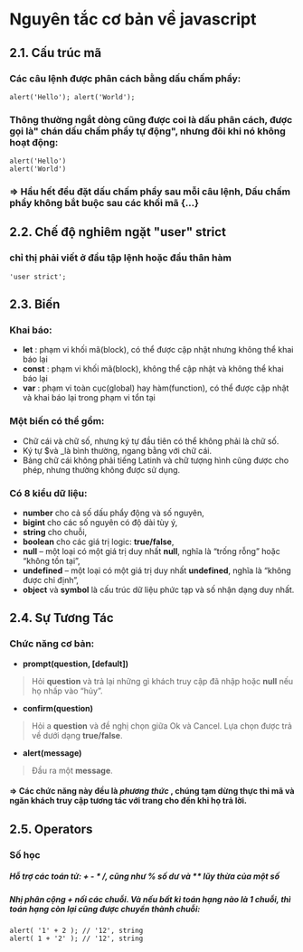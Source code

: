 # Nguyên tắc cơ bản về javascript
## 2.1. Cấu trúc mã
### Các câu lệnh được phân cách bằng dấu chấm phẩy:
~~~
alert('Hello'); alert('World');
~~~
### Thông thường ngắt dòng cũng được coi là dấu phân cách, được gọi là" chán dấu chấm phẩy tự động", nhưng đôi khi nó không hoạt động:
~~~
alert('Hello')
alert('World')
~~~
### => Hầu hết đều đặt dấu chấm phẩy sau mỗi câu lệnh, Dấu chấm phẩy không bắt buộc sau các khối mã {...}
## 2.2. Chế độ nghiêm ngặt "user" strict
### chỉ thị phải viết ở đầu tập lệnh hoặc đầu thân hàm
~~~
'user strict';
~~~
## 2.3. Biến
### Khai báo:
* **let** : phạm vi khối mã(block), có thể được cập nhật nhưng không thể khai báo lại
* **const** : phạm vi khối mã(block), không thể cập nhật và không thể khai báo lại
* **var** : phạm vi toàn cục(global) hay hàm(function), có thể được cập nhật và khai báo lại trong phạm vi tổn tại

### Một biến có thể gồm:
* Chữ cái và chữ số, nhưng ký tự đầu tiên có thể không phải là chữ số.
* Ký tự $và _là bình thường, ngang bằng với chữ cái.
* Bảng chữ cái không phải tiếng Latinh và chữ tượng hình cũng được cho phép, nhưng thường không được sử dụng.
### Có 8 kiểu dữ liệu:
* **number** cho cả số dấu phẩy động và số nguyên,
* **bigint** cho các số nguyên có độ dài tùy ý,
* **string** cho chuỗi,
* **boolean** cho các giá trị logic: **true/false**,
* **null** – một loại có một giá trị duy nhất **null**, nghĩa là “trống rỗng” hoặc “không tồn tại”,
* **undefined** – một loại có một giá trị duy nhất **undefined**, nghĩa là “không được chỉ định”,
* **object** và **symbol** là cấu trúc dữ liệu phức tạp và số nhận dạng duy nhất.
## 2.4. Sự Tương Tác
### Chức năng cơ bản:
* **prompt(question, [default])**
> Hỏi **question** và trả lại những gì khách truy cập đã nhập hoặc **null** nếu họ nhấp vào “hủy”.

* **confirm(question)**
> Hỏi a **question** và đề nghị chọn giữa Ok và Cancel. Lựa chọn được trả về dưới dạng **true/false**.

* **alert(message)**
> Đầu ra một **message**.
#### => Các chức năng này đều là *phương thức* , chúng tạm dừng thực thi mã và ngăn khách truy cập tương tác với trang cho đến khi họ trả lời.

## 2.5. Operators
### Số học
##### Hỗ trợ các toán tử: + - * /, cũng như % số dư và ** lũy thừa của một số
##### Nhị phân cộng + nối các chuỗi. Và nếu bất kì toán hạng nào là 1 chuỗi, thì toán hạng còn lại cũng được chuyển thành chuỗi:
~~~
alert( '1' + 2 ); // '12', string
alert( 1 + '2' ); // '12', string
~~~
